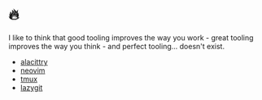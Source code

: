 # :fire:

I like to think that good tooling improves the way you work - great tooling improves the way you think - and perfect tooling... doesn't exist.

- [alacittry](https://github.com/jwilm/alacritty)
- [neovim](https://github.com/neovim/neovim)
- [tmux](https://github.com/tmux/tmux/wiki)
- [lazygit](https://github.com/jesseduffield/lazygit)

